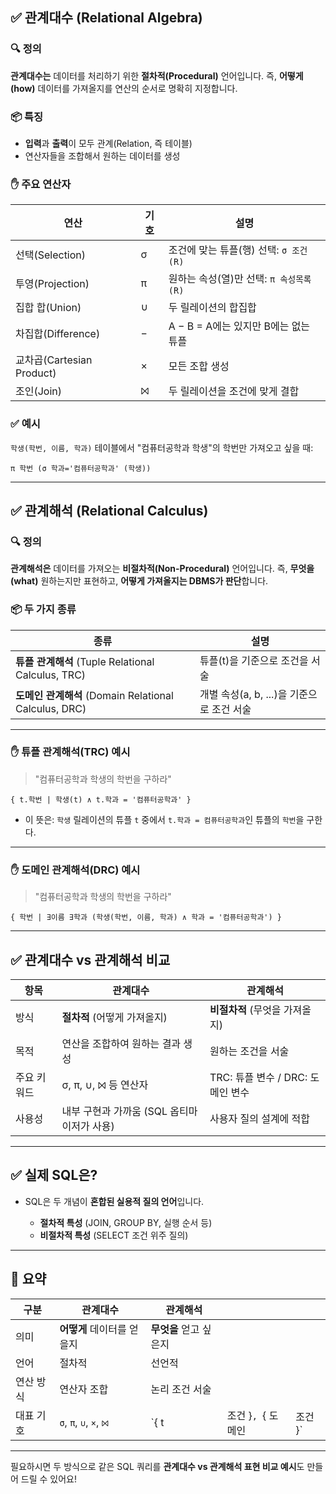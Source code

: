 ## ✅ 관계대수 (Relational Algebra)

### 🔍 정의
**관계대수는** 데이터를 처리하기 위한 **절차적(Procedural)** 언어입니다.
즉, **어떻게(how)** 데이터를 가져올지를 연산의 순서로 명확히 지정합니다.

### 📦 특징
* **입력**과 **출력**이 모두 관계(Relation, 즉 테이블)
* 연산자들을 조합해서 원하는 데이터를 생성

### ✋ 주요 연산자
| 연산                     | 기호 | 설명                          |
| ---------------------- | -- | --------------------------- |
| 선택(Selection)          | σ  | 조건에 맞는 튜플(행) 선택: `σ 조건 (R)` |
| 투영(Projection)         | π  | 원하는 속성(열)만 선택: `π 속성목록 (R)` |
| 집합 합(Union)            | ∪  | 두 릴레이션의 합집합                 |
| 차집합(Difference)        | −  | A − B = A에는 있지만 B에는 없는 튜플   |
| 교차곱(Cartesian Product) | ×  | 모든 조합 생성                    |
| 조인(Join)               | ⨝  | 두 릴레이션을 조건에 맞게 결합           |

### ✅ 예시

`학생(학번, 이름, 학과)` 테이블에서 "컴퓨터공학과 학생"의 학번만 가져오고 싶을 때:

```text
π 학번 (σ 학과='컴퓨터공학과' (학생))
```

---

## ✅ 관계해석 (Relational Calculus)

### 🔍 정의

**관계해석은** 데이터를 가져오는 **비절차적(Non-Procedural)** 언어입니다.
즉, **무엇을(what)** 원하는지만 표현하고, **어떻게 가져올지는 DBMS가 판단**합니다.

### 📦 두 가지 종류

| 종류                                             | 설명                           |
| ---------------------------------------------- | ---------------------------- |
| **튜플 관계해석** (Tuple Relational Calculus, TRC)   | 튜플(t)을 기준으로 조건을 서술           |
| **도메인 관계해석** (Domain Relational Calculus, DRC) | 개별 속성(a, b, ...)을 기준으로 조건 서술 |

---

### ✋ 튜플 관계해석(TRC) 예시

> "컴퓨터공학과 학생의 학번을 구하라"

```
{ t.학번 | 학생(t) ∧ t.학과 = '컴퓨터공학과' }
```

* 이 뜻은: `학생` 릴레이션의 튜플 `t` 중에서 `t.학과 = 컴퓨터공학과`인 튜플의 `학번`을 구한다.

---

### ✋ 도메인 관계해석(DRC) 예시

> "컴퓨터공학과 학생의 학번을 구하라"

```
{ 학번 | ∃이름 ∃학과 (학생(학번, 이름, 학과) ∧ 학과 = '컴퓨터공학과') }
```

---

## ✅ 관계대수 vs 관계해석 비교

| 항목     | 관계대수                       | 관계해석                     |
| ------ | -------------------------- | ------------------------ |
| 방식     | **절차적** (어떻게 가져올지)         | **비절차적** (무엇을 가져올지)      |
| 목적     | 연산을 조합하여 원하는 결과 생성         | 원하는 조건을 서술               |
| 주요 키워드 | σ, π, ∪, ⨝ 등 연산자           | TRC: 튜플 변수 / DRC: 도메인 변수 |
| 사용성    | 내부 구현과 가까움 (SQL 옵티마이저가 사용) | 사용자 질의 설계에 적합            |

---

## ✅ 실제 SQL은?

* SQL은 두 개념이 **혼합된 실용적 질의 언어**입니다.

    * **절차적 특성** (JOIN, GROUP BY, 실행 순서 등)
    * **비절차적 특성** (SELECT 조건 위주 질의)

---

## 📌 요약

| 구분    | 관계대수                    | 관계해석           |               |        |
| ----- | ----------------------- | -------------- | ------------- | ------ |
| 의미    | **어떻게** 데이터를 얻을지        | **무엇을** 얻고 싶은지 |               |        |
| 언어    | 절차적                     | 선언적            |               |        |
| 연산 방식 | 연산자 조합                  | 논리 조건 서술       |               |        |
| 대표 기호 | `σ`, `π`, `∪`, `×`, `⨝` | \`{ t          | 조건 }`, `{ 도메인 | 조건 }\` |

---

필요하시면 두 방식으로 같은 SQL 쿼리를 **관계대수 vs 관계해석 표현 비교 예시**도 만들어 드릴 수 있어요!

